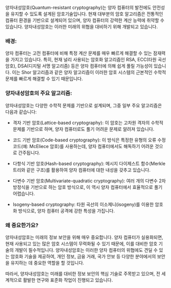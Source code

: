 양자내성암호(Quantum-resistant cryptography)는 양자 컴퓨터의 발전에도 안전성을 유지할 수 있도록 설계된 암호기술입니다. 현재 대부분의 암호 알고리즘은 전통적인 컴퓨터 환경을 기반으로 설계되어 있으며, 양자 컴퓨터의 강력한 계산 능력에 취약할 수 있습니다. 양자내성암호는 이러한 미래의 위협을 대비하기 위해 개발되고 있습니다.

### 배경:
양자 컴퓨터는 고전 컴퓨터에 비해 특정 계산 문제를 매우 빠르게 해결할 수 있는 잠재력을 가지고 있습니다. 특히, 현재 널리 사용되는 암호화 알고리즘인 RSA, ECC(타원 곡선 암호), DSA(디지털 서명 알고리즘) 등은 양자 컴퓨터에 의해 쉽게 풀릴 가능성이 있습니다. 이는 Shor 알고리즘과 같은 양자 알고리즘이 이러한 암호 시스템의 근본적인 수학적 문제를 빠르게 해결할 수 있기 때문입니다.

### 양자내성암호의 주요 알고리즘:
양자내성암호는 다양한 수학적 문제를 기반으로 설계되며, 그중 일부 주요 알고리즘은 다음과 같습니다:

- 격자 기반 암호(Lattice-based cryptography): 이 암호는 고차원 격자의 수학적 문제를 기반으로 하며, 양자 컴퓨터로도 풀기 어려운 문제로 알려져 있습니다.

- 코드 기반 암호(Code-based cryptography): 이 방식은 특정한 유형의 오류 수정 코드(예: McEliece 암호)를 사용하는데, 양자 컴퓨터에서도 해독하기 어려운 것으로 간주됩니다.

- 다항식 기반 암호(Hash-based cryptography): 메시지 다이제스트 함수(Merkle 트리와 같은 구조)를 활용하여 양자 컴퓨터에 대한 내성을 갖추고 있습니다.

- 다변수 기반 암호(Multivariate-quadratic cryptography): 여러 개의 다변수 2차 방정식을 기반으로 하는 암호 방식으로, 이 역시 양자 컴퓨터에서 효율적으로 풀기 어렵습니다.

- Isogeny-based cryptography: 타원 곡선의 이소제니(isogeny)를 이용한 암호화 방식으로, 양자 컴퓨터 공격에 강한 특성을 가집니다.

### 왜 중요한가요?
양자내성암호는 미래의 정보 보안을 위해 매우 중요합니다. 양자 컴퓨터가 실용화되면, 현재 사용되고 있는 많은 암호 시스템이 무력화될 수 있기 때문에, 이를 대비한 암호 기술의 개발이 필수적입니다. 양자내성암호는 이러한 양자 컴퓨터의 위협에도 견딜 수 있는 암호화 기술을 제공하여, 개인 정보, 금융 거래, 국가 안보 등 다양한 분야에서의 보안을 유지하는 데 중요한 역할을 할 것입니다.

따라서, 양자내성암호는 미래를 대비한 정보 보안의 핵심 기술로 주목받고 있으며, 전 세계적으로 활발한 연구와 표준화 작업이 진행되고 있습니다.